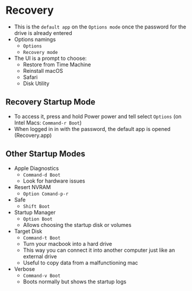 # Recovery

- This is the `default app` on the `Options mode` once the password for the drive is already entered
- Options namings
  - `Options`
  - `Recovery mode`
- The UI is a prompt to choose:
  - Restore from Time Machine
  - Reinstall macOS
  - Safari
  - Disk Utility

## Recovery Startup Mode

- To access it, press and hold Power power and tell select `Options` (on Intel Macs: `Command-r Boot`)
- When logged in in with the password, the default app is opened (Recovery.app)

## Other Startup Modes

- Apple Diagnostics
  - `Command-d Boot`
  - Look for hardware issues
- Resert NVRAM
  - `Option Comand-p-r`
- Safe
  - `Shift Boot`
- Startup Manager
  - `Option Boot`
  - Allows choosing the startup disk or volumes
- Target Disk
  - `Command-t Boot`
  - Turn your macbook into a hard drive
  - This way you can connect it into another computer just like an external drive
  - Useful to copy data from a malfunctioning mac
- Verbose
  - `Command-v Boot`
  - Boots normally but shows the startup logs
